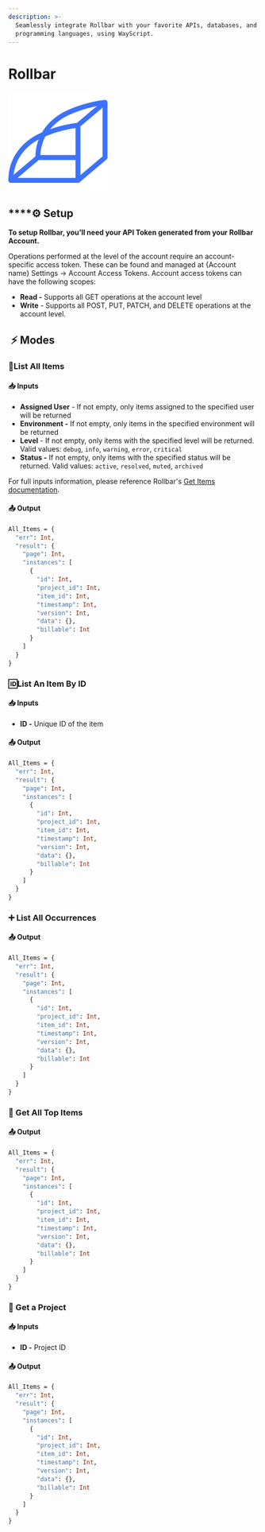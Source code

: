 ```yaml
---
description: >-
  Seamlessly integrate Rollbar with your favorite APIs, databases, and
  programming languages, using WayScript.
---
```


# Rollbar

![Proactively discover, predict, and remediate errors with real-time, AI-assisted workflows](../../.gitbook/assets/rollbar_vector_logo.png)

## \*\*\*\*⚙ **Setup** <a id="setup"></a>

**To setup Rollbar, you'll need your API Token generated from your Rollbar Account.**

Operations performed at the level of the account require an account-specific access token. These can be found and managed at {Account name} Settings -&gt; Account Access Tokens. Account access tokens can have the following scopes:

* **Read -** Supports all GET operations at the account level
* **Write** - Supports all POST, PUT, PATCH, and DELETE operations at the account level.

## **​** ⚡ **Modes** <a id="modes"></a>

### ​📖List All Items <a id="get-health-check-events-for-a-load-balancer"></a>

#### 📥 Inputs <a id="inputs"></a>

* **Assigned User** - If not empty, only items assigned to the specified user will be returned
* **Environment -** If not empty, only items in the specified environment will be returned
* **Level** - If not empty, only items with the specified level will be returned. Valid values: `debug`, `info`, `warning`, `error`, `critical`
* **Status -**  If not empty, only items with the specified status will be returned. Valid values: `active`, `resolved`, `muted`, `archived`

For full inputs information, please reference Rollbar's [Get Items documentation](https://explorer.docs.rollbar.com/#operation/list-all-items).

####  📤 Output <a id="output"></a>

```graphql
All_Items = {
  "err": Int,
  "result": {
    "page": Int,
    "instances": [
      {
        "id": Int,
        "project_id": Int,
        "item_id": Int,
        "timestamp": Int,
        "version": Int,
        "data": {},
        "billable": Int
      }
    ]
  }
} 
```

### ​🆔List An Item By ID <a id="get-health-check-events-for-a-load-balancer"></a>

#### 📥 Inputs <a id="inputs"></a>

* **ID -** Unique ID of the item

####  📤 Output <a id="output"></a>

```graphql
All_Items = {
  "err": Int,
  "result": {
    "page": Int,
    "instances": [
      {
        "id": Int,
        "project_id": Int,
        "item_id": Int,
        "timestamp": Int,
        "version": Int,
        "data": {},
        "billable": Int
      }
    ]
  }
} 
```

### ➕ List All Occurrences <a id="get-health-check-events-for-a-load-balancer"></a>

####  📤 Output <a id="output"></a>

```graphql
All_Items = {
  "err": Int,
  "result": {
    "page": Int,
    "instances": [
      {
        "id": Int,
        "project_id": Int,
        "item_id": Int,
        "timestamp": Int,
        "version": Int,
        "data": {},
        "billable": Int
      }
    ]
  }
} 
```

### 🔴 Get All Top Items <a id="get-health-check-events-for-a-load-balancer"></a>

####  📤 Output <a id="output"></a>

```graphql
All_Items = {
  "err": Int,
  "result": {
    "page": Int,
    "instances": [
      {
        "id": Int,
        "project_id": Int,
        "item_id": Int,
        "timestamp": Int,
        "version": Int,
        "data": {},
        "billable": Int
      }
    ]
  }
} 
```

### 🔶 Get a Project <a id="get-health-check-events-for-a-load-balancer"></a>

#### 📥 Inputs <a id="inputs"></a>

* **ID -** Project ID

####  📤 Output <a id="output"></a>

```graphql
All_Items = {
  "err": Int,
  "result": {
    "page": Int,
    "instances": [
      {
        "id": Int,
        "project_id": Int,
        "item_id": Int,
        "timestamp": Int,
        "version": Int,
        "data": {},
        "billable": Int
      }
    ]
  }
} 
```

